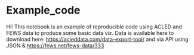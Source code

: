 # Example_code
Hi! This notebook is an example of reproducible code using ACLED and FEWS data to produce some basic data viz.
Data is available here to download here: https://acleddata.com/data-export-tool/ and via API using JSON & https://fews.net/fews-data/333


